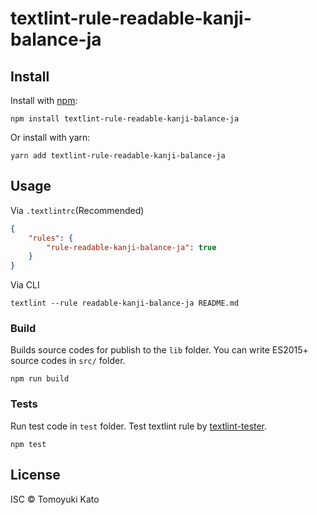 # textlint-rule-readable-kanji-balance-ja

## Install

Install with [npm](https://www.npmjs.com/):

    npm install textlint-rule-readable-kanji-balance-ja

Or install with yarn:

    yarn add textlint-rule-readable-kanji-balance-ja

## Usage

Via `.textlintrc`(Recommended)

```json
{
    "rules": {
        "rule-readable-kanji-balance-ja": true
    }
}
```

Via CLI

```
textlint --rule readable-kanji-balance-ja README.md
```

### Build

Builds source codes for publish to the `lib` folder.
You can write ES2015+ source codes in `src/` folder.

    npm run build

### Tests

Run test code in `test` folder.
Test textlint rule by [textlint-tester](https://github.com/textlint/textlint-tester "textlint-tester").

    npm test

## License

ISC © Tomoyuki Kato
